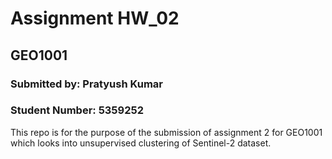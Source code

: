 # Assignment HW_02 
## GEO1001
### Submitted by: Pratyush Kumar
### Student Number: 5359252

This repo is for the purpose of the submission of assignment 2 for GEO1001 which looks into unsupervised clustering of Sentinel-2 dataset.

